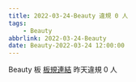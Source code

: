 ```yaml
---
title: 2022-03-24-Beauty 違規 0 人
tags:
    - Beauty
abbrlink: 2022-03-24-Beauty
date: Beauty-2022-03-24 12:00:00
---
```

Beauty 板 [板規連結](https://www.ptt.cc/bbs/Beauty/M.1630069980.A.84B.html)
昨天違規 0 人

